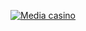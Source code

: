 <html lang="ru">
 <head>
  <meta charset="utf-8">
  <title>Изображения-ссылки</title>
 </head>
 <body>
  <p>
   <a href="https://refpa4979689.top/L?tag=d_3505691m_1732c_BLACKIX&site=3505691&ad=1732&r=registration&utm_source=TWITCH&utm_medium=fix&utm_campaign=STREAM&utm_term=TSBLACKII&utm_content=all"><img src="https://i.imghippo.com/files/ILSk2891Lhk.jpg" alt="Media casino"></a>
  </p>
 </body>
</html>
